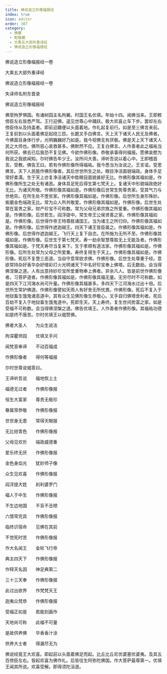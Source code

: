 ```yaml
---
title: 佛说造立形像福报经
index: true
icon: editor
order: 307
category:
  - 佛藏
  - 乾隆藏
  - 大乘五大部外重译经
  - 佛说造立形像福报经
---
```


佛说造立形像福报经一卷  

大乘五大部外重译经  

佛说造立形像福报经一卷  

失译师名附东晋录  

佛说造立形像福报经  

佛至拘罗惧国。有诸树园主名拘翼。时国王名优填。年始十四。闻佛当来。王即敕傍臣左右皆悉严驾。王行迎佛。遥见世尊心中踊跃。极大欢喜止车下步。罢却左右傍臣侍从及持盖者。即前迎趣便以头面着地。作礼起复前行。如是至三佛言来前。王复前到以头面着佛足起绕三匝。长跪叉手白佛言。天上天下诸天人民无及佛者。今佛面目身体行步。光明巍巍好乃如是。我今视佛无有厌极。佛是天上天下诸天人民之大师也。佛所慈心哀救甚多。佛默然不应。王复白佛言。人作善者此之福祐当何所获。佛去已后我恐不复见佛。今欲作佛形像。恭敬承事得何福报。愿佛哀愍为我说之我欲闻知。尔时佛告年少王。汝所问大善。谛听吾说以着心中。王即稽首言。受教。佛告王曰。若有作佛形像所得福祐。我今悉当为汝说之。王言诺。受恩佛言。天下人民能作佛形像者。其后世世所生之处。眼目净洁面貌端政。身体手足常好柔濡。生于天上亦复净洁诸天中胜眼目面貌甚好无比。作佛形像其福如是。作佛形像所生之处无有诸恶。身体具足死后得生第七梵天上。复诸天中形貌端政绝好无比。为诸天所敬。作佛形像其福如是。作佛形像后世常生势尊贵家。受其气力与世绝异。在所生处不堕贫家。作佛形像其福如是。作佛形像。后世所生身形殊妙。紫磨金色端政无比。常为众人所共敬爱。作佛形像其福如是。作佛形像。后世生处常在富贵之家。财产珍宝不可称数。常为父母兄弟宗族之所爱重。作佛形像其福如是。作佛形像。后世若生。阎浮提中。常生帝王公侯贤善之家。作佛形像其福如是。作佛形像。后世得作帝王特尊胜诸国王。当为诸王之所归仰。作佛形像其福如是。作佛形像。后世得作遮迦越王。四天下诸王皆臣属之。作佛形像其福如是。作佛形像。后世得作遮迦越王。飞行天上复下自恣。在所施为无所不至。作佛形像其福如是。作佛形像。后世生于第七梵天。寿一劫余智慧尊胜无上无能及者。作佛形像其福如是。于梵天寿尽当复来下。生于孝顺有道法家。作佛形像其福如是。作佛形像。后所生处常为父母之所爱重。寿终复得生于天上。作佛形像其福如是。作佛形像。死后不复堕三恶道。当自守意常欲求佛。作佛形像。后世生处尊重于经。意欲常持杂好香华杂好缯彩灯火光明诸天下中名好珍宝奉上佛塔。后无数劫。会当得佛涅槃之道。人有出意持妙珍宝所爱重物奉上佛者。非余凡人。皆是前世作佛形像者。习菩萨道者。作佛形像其福如是。作佛形像其福无量。无穷尽时不可称数。如是四天下江河海水尚可升量。作佛形像其福甚多。多四天下江河海水过出十倍。后世所生常护佛道。作佛形像譬如天雨人有好舍无所忧畏。作佛形像。死后不复入于地狱畜生饿鬼诸恶道中。其有众生见佛形像生恭敬心。叉手自归佛塔舍利者。死后百劫不复入于地狱畜生饿鬼道中。死即生天。天上寿终。复生世间势富之家。如是受福不可称数。会当得佛涅槃之道。佛告优填王。人作善者作佛形像。其福祐功德如是终不唐苦。尔时优填王以偈赞佛。  

佛者大圣人　　为众生说法  

拘深瞿师园　　优填叉手问  

闻梵音审谛　　不动百福成  

作佛形像者　　得何等福报  

尔时世尊说偈答曰。  

王谛听吾说　　福地恢上土  

福德无过者　　作佛形像报  

恒生大富家　　尊贵无极珍  

眷属常恭敬　　作佛形像报  

世世身无患　　常得天眼报  

无比绀青色　　作佛形像报  

父母见欢忻　　端政威德重  

爱乐终无厌　　作佛形像报  

金色身焰光　　犹妙师子像  

众生见欢喜　　作佛形像报  

阎浮提大姓　　刹利婆罗门  

福人于中生　　作佛形像报  

不生边地国　　不盲不丑陋  

六情常完具　　作佛形像报  

临终识宿命　　见佛在其前  

不觉死时苦　　作佛形像报  

作大名闻王　　金轮飞行帝  

典主四天下　　作佛形像报  

作释天名因　　神足典第二  

三十三天奉　　作佛形像报  

此过出欲界　　作梵梵天王  

迦夷众梵恭　　作佛形像报  

受福正如是　　若能刻画作  

天地尚可称　　此福不可量  

是故供养佛　　华香香汁涂  

供养大士者　　得漏尽无为  

佛说经竟王大欢喜。即起前以头面着佛足而起。比丘比丘尼优婆塞优婆夷。及其五百傍臣左右。皆起欢喜为佛作礼。后皆往生阿弥陀佛国。作大菩萨最尊第一。优填王闻其所说。欢喜受解。即得须陀洹道。  
